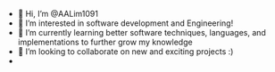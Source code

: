 - 👋 Hi, I’m @AALim1091
- 👀 I’m interested in software development and Engineering!
- 🌱 I’m currently learning better software techniques, languages, and implementations to further grow my knowledge
- 💞️ I’m looking to collaborate on new and exciting projects :)
- 

<!---
AALim1091/AALim1091 is a ✨ special ✨ repository because its `README.md` (this file) appears on your GitHub profile.
You can click the Preview link to take a look at your changes.
--->
